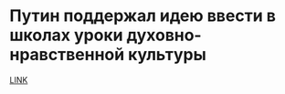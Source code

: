 # Путин поддержал идею ввести в школах уроки духовно-нравственной культуры



[LINK](https://varlamov.ru/2000462.html)